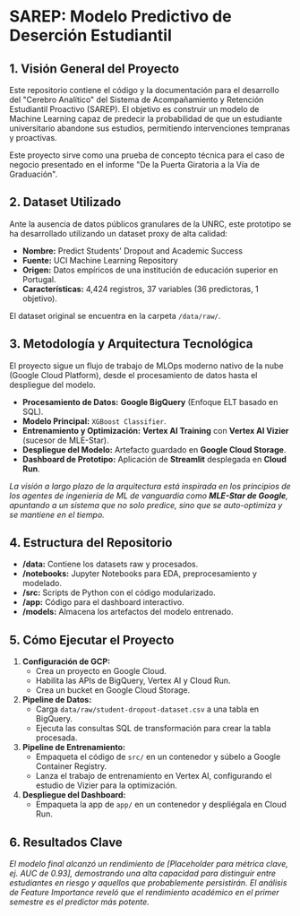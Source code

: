 # SAREP: Modelo Predictivo de Deserción Estudiantil

## 1. Visión General del Proyecto

Este repositorio contiene el código y la documentación para el desarrollo del "Cerebro Analítico" del Sistema de Acompañamiento y Retención Estudiantil Proactivo (SAREP). El objetivo es construir un modelo de Machine Learning capaz de predecir la probabilidad de que un estudiante universitario abandone sus estudios, permitiendo intervenciones tempranas y proactivas.

Este proyecto sirve como una prueba de concepto técnica para el caso de negocio presentado en el informe "De la Puerta Giratoria a la Vía de Graduación".

## 2. Dataset Utilizado

Ante la ausencia de datos públicos granulares de la UNRC, este prototipo se ha desarrollado utilizando un dataset proxy de alta calidad:

*   **Nombre:** Predict Students' Dropout and Academic Success
*   **Fuente:** UCI Machine Learning Repository
*   **Origen:** Datos empíricos de una institución de educación superior en Portugal.
*   **Características:** 4,424 registros, 37 variables (36 predictoras, 1 objetivo).

El dataset original se encuentra en la carpeta `/data/raw/`.

## 3. Metodología y Arquitectura Tecnológica

El proyecto sigue un flujo de trabajo de MLOps moderno nativo de la nube (Google Cloud Platform), desde el procesamiento de datos hasta el despliegue del modelo.


*   **Procesamiento de Datos:** **Google BigQuery** (Enfoque ELT basado en SQL).
*   **Modelo Principal:** `XGBoost Classifier`.
*   **Entrenamiento y Optimización:** **Vertex AI Training** con **Vertex AI Vizier** (sucesor de MLE-Star).
*   **Despliegue del Modelo:** Artefacto guardado en **Google Cloud Storage**.
*   **Dashboard de Prototipo:** Aplicación de **Streamlit** desplegada en **Cloud Run**.

*La visión a largo plazo de la arquitectura está inspirada en los principios de los agentes de ingeniería de ML de vanguardia como **MLE-Star de Google**, apuntando a un sistema que no solo predice, sino que se auto-optimiza y se mantiene en el tiempo.*


## 4. Estructura del Repositorio

*   **/data:** Contiene los datasets raw y procesados.
*   **/notebooks:** Jupyter Notebooks para EDA, preprocesamiento y modelado.
*   **/src:** Scripts de Python con el código modularizado.
*   **/app:** Código para el dashboard interactivo.
*   **/models:** Almacena los artefactos del modelo entrenado.

## 5. Cómo Ejecutar el Proyecto

1.  **Configuración de GCP:**
    *   Crea un proyecto en Google Cloud.
    *   Habilita las APIs de BigQuery, Vertex AI y Cloud Run.
    *   Crea un bucket en Google Cloud Storage.
2.  **Pipeline de Datos:**
    *   Carga `data/raw/student-dropout-dataset.csv` a una tabla en BigQuery.
    *   Ejecuta las consultas SQL de transformación para crear la tabla procesada.
3.  **Pipeline de Entrenamiento:**
    *   Empaqueta el código de `src/` en un contenedor y súbelo a Google Container Registry.
    *   Lanza el trabajo de entrenamiento en Vertex AI, configurando el estudio de Vizier para la optimización.
4.  **Despliegue del Dashboard:**
    *   Empaqueta la app de `app/` en un contenedor y despliégala en Cloud Run.
## 6. Resultados Clave

*El modelo final alcanzó un rendimiento de [Placeholder para métrica clave, ej. AUC de 0.93], demostrando una alta capacidad para distinguir entre estudiantes en riesgo y aquellos que probablemente persistirán. El análisis de Feature Importance reveló que el rendimiento académico en el primer semestre es el predictor más potente.*

